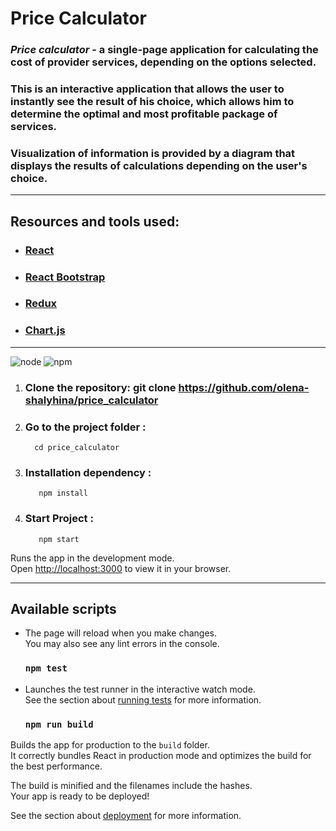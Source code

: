 # Price Calculator

### **_Price calculator_** - a single-page application for calculating the cost of provider services, depending on the options selected.

### This is an interactive application that allows the user to instantly see the result of his choice, which allows him to determine the optimal and most profitable package of services.

### Visualization of information is provided by a diagram that displays the results of calculations depending on the user's choice.

---

## Resources and tools used:

- ### [React](https://reactjs.org/)
- ### [React Bootstrap](https://react-bootstrap.netlify.app/)
- ### [Redux](https://redux.js.org/)
- ### [Chart.js](https://www.chartjs.org)

---

![node](https://img.shields.io/node/v/npm)
![npm](https://img.shields.io/npm/v/npm)

1.  ### Clone the repository: git clone https://github.com/olena-shalyhina/price_calculator
2.  ### Go to the project folder :
          cd price_calculator
3.  ### Installation dependency :

           npm install

4.  ### Start Project :
           npm start

Runs the app in the development mode.\
Open [http://localhost:3000](http://localhost:3000) to view it in your browser.

---

## Available scripts

- The page will reload when you make changes.\
  You may also see any lint errors in the console.

  ### `npm test`

- Launches the test runner in the interactive watch mode.\
  See the section about [running tests](https://facebook.github.io/create-react-app/docs/running-tests) for more information.

  ### `npm run build`

Builds the app for production to the `build` folder.\
It correctly bundles React in production mode and optimizes the build for the best performance.

The build is minified and the filenames include the hashes.\
Your app is ready to be deployed!

See the section about [deployment](https://facebook.github.io/create-react-app/docs/deployment) for more information.
